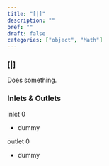 ```yaml
---
title: "[|]"
description: ""
bref: ""
draft: false
categories: ["object", "Math"]
---
```


### [|]

Does something.

### Inlets & Outlets

inlet 0

 - dummy

outlet 0

 - dummy
 
